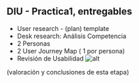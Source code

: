 ## DIU - Practica1, entregables



- User research - (plan) template 
- Desk research: Análisis Competencia 
- 2 Personas 
- 2 User Journey Map  ( 1 por persona)
- Revisión de Usabilidad 
![alt](Persona%20#1.png)

(valoración y conclusiones de esta etapa)
